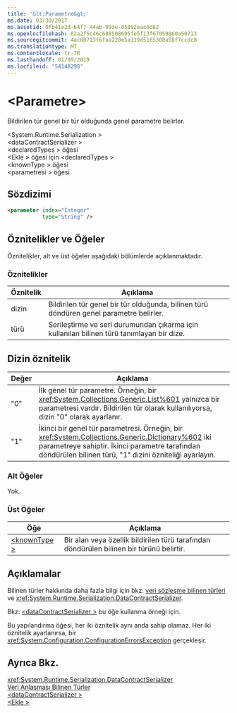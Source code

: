 ```yaml
---
title: '&lt;Parametre&gt;'
ms.date: 03/30/2017
ms.assetid: 0fb41e2d-64f7-44ab-993e-05892eac6d82
ms.openlocfilehash: 82a2f5c46c698508695fe5f13f67059860a50713
ms.sourcegitcommit: 4ac80713f6faa220e5a119d5165308a58f7ccdc8
ms.translationtype: MT
ms.contentlocale: tr-TR
ms.lasthandoff: 01/09/2019
ms.locfileid: "54148298"
---
```

# <a name="ltparametergt"></a>&lt;Parametre&gt;
Bildirilen tür genel bir tür olduğunda genel parametre belirler.  
  
 \<System.Runtime.Serialization >  
\<dataContractSerializer >  
\<declaredTypes > öğesi  
\<Ekle > öğesi için \<declaredTypes >  
\<knownType > öğesi  
\<parametresi > öğesi  
  
## <a name="syntax"></a>Sözdizimi  
  
```xml  
<parameter index="Integer"
           type="String" />
```  
  
## <a name="attributes-and-elements"></a>Öznitelikler ve Öğeler  
 Öznitelikler, alt ve üst öğeler aşağıdaki bölümlerde açıklanmaktadır.  
  
### <a name="attributes"></a>Öznitelikler  
  
|Öznitelik|Açıklama|  
|---------------|-----------------|  
|dizin|Bildirilen tür genel bir tür olduğunda, bilinen türü döndüren genel parametre belirler.|  
|türü|Serileştirme ve seri durumundan çıkarma için kullanılan bilinen türü tanımlayan bir dize.|  
  
## <a name="index-attribute"></a>Dizin öznitelik  
  
|Değer|Açıklama|  
|-----------|-----------------|  
|"0"|İlk genel tür parametre. Örneğin, bir <xref:System.Collections.Generic.List%601> yalnızca bir parametresi vardır. Bildirilen tür olarak kullanılıyorsa, dizin "0" olarak ayarlanır.|  
|"1"|İkinci bir genel tür parametresi. Örneğin, bir <xref:System.Collections.Generic.Dictionary%602> iki parametreye sahiptir. İkinci parametre tarafından döndürülen bilinen türü, "1" dizini özniteliği ayarlayın.|  
  
### <a name="child-elements"></a>Alt Öğeler  
 Yok.  
  
### <a name="parent-elements"></a>Üst Öğeler  
  
|Öğe|Açıklama|  
|-------------|-----------------|  
|[\<knownType >](../../../../../docs/framework/configure-apps/file-schema/wcf/knowntype.md)|Bir alan veya özellik bildirilen türü tarafından döndürülen bilinen bir türünü belirtir.|  
  
## <a name="remarks"></a>Açıklamalar  
 Bilinen türler hakkında daha fazla bilgi için bkz: [veri sözleşme bilinen türleri](../../../../../docs/framework/wcf/feature-details/data-contract-known-types.md) ve <xref:System.Runtime.Serialization.DataContractSerializer>.  
  
 Bkz: [ \<dataContractSerializer >](../../../../../docs/framework/configure-apps/file-schema/wcf/datacontractserializer-element.md) bu öğe kullanma örneği için.  
  
 Bu yapılandırma öğesi, her iki öznitelik aynı anda sahip olamaz. Her iki öznitelik ayarlanırsa, bir <xref:System.Configuration.ConfigurationErrorsException> gerçekleşir.  
  
## <a name="see-also"></a>Ayrıca Bkz.  
 <xref:System.Runtime.Serialization.DataContractSerializer>  
 [Veri Anlaşması Bilinen Türler](../../../../../docs/framework/wcf/feature-details/data-contract-known-types.md)  
 [\<dataContractSerializer >](../../../../../docs/framework/configure-apps/file-schema/wcf/datacontractserializer-element.md)  
 [\<Ekle >](../../../../../docs/framework/configure-apps/file-schema/wcf/add-of-declaredtypes-element.md)
